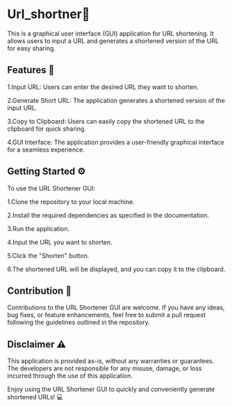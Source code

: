# Url_shortner:link:
This is a graphical user interface (GUI) application for URL shortening. It allows users to input a URL and generates a shortened version of the URL for easy sharing.

## Features :rocket:

1.Input URL: Users can enter the desired URL they want to shorten.

2.Generate Short URL: The application generates a shortened version of the input URL.

3.Copy to Clipboard: Users can easily copy the shortened URL to the clipboard for quick sharing.

4.GUI Interface: The application provides a user-friendly graphical interface for a seamless experience.

## Getting Started :gear:
To use the URL Shortener GUI:

1.Clone the repository to your local machine.

2.Install the required dependencies as specified in the documentation.

3.Run the application.

4.Input the URL you want to shorten.

5.Click the "Shorten" button.

6.The shortened URL will be displayed, and you can copy it to the clipboard.

## Contribution :raising_hand:
Contributions to the URL Shortener GUI are welcome. If you have any ideas, bug fixes, or feature enhancements, feel free to submit a pull request following the guidelines outlined in the repository.

## Disclaimer :warning:
This application is provided as-is, without any warranties or guarantees. The developers are not responsible for any misuse, damage, or loss incurred through the use of this application.

Enjoy using the URL Shortener GUI to quickly and conveniently generate shortened URLs! :computer:
